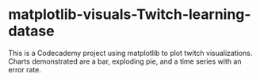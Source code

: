 # matplotlib-visuals-Twitch-learning-datase

This is a Codecademy project using matplotlib to plot twitch visualizations. Charts demonstrated are a bar, exploding pie, and a time series with an error rate. 
